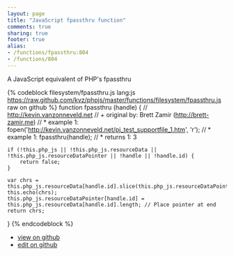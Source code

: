 ```yaml
---
layout: page
title: "JavaScript fpassthru function"
comments: true
sharing: true
footer: true
alias:
- /functions/fpassthru:804
- /functions/804
---
```

A JavaScript equivalent of PHP's fpassthru

{% codeblock filesystem/fpassthru.js lang:js https://raw.github.com/kvz/phpjs/master/functions/filesystem/fpassthru.js raw on github %}
function fpassthru (handle) {
    // http://kevin.vanzonneveld.net
    // +   original by: Brett Zamir (http://brett-zamir.me)
    // *     example 1: fopen('http://kevin.vanzonneveld.net/pj_test_supportfile_1.htm', 'r');
    // *     example 1: fpassthru(handle);
    // *     returns 1: 3

    if (!this.php_js || !this.php_js.resourceData || !this.php_js.resourceDataPointer || !handle || !handle.id) {
        return false;
    }

    var chrs = this.php_js.resourceData[handle.id].slice(this.php_js.resourceDataPointer[handle.id]);
    this.echo(chrs);
    this.php_js.resourceDataPointer[handle.id] = this.php_js.resourceData[handle.id].length; // Place pointer at end
    return chrs;
}
{% endcodeblock %}

 - [view on github](https://github.com/kvz/phpjs/blob/master/functions/filesystem/fpassthru.js)
 - [edit on github](https://github.com/kvz/phpjs/edit/master/functions/filesystem/fpassthru.js)
